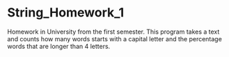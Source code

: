 # String_Homework_1
Homework in University from the first semester. This program takes a text and counts how many words starts with a capital letter and the percentage words that are longer than 4 letters.
